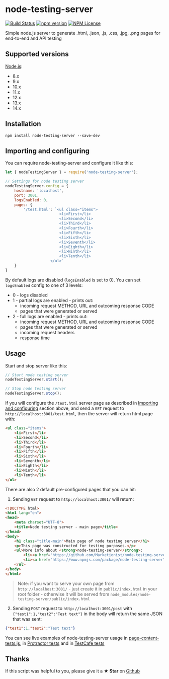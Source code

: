 # node-testing-server

[![Build Status](https://travis-ci.org/Marketionist/node-testing-server.svg?branch=master)](https://travis-ci.org/Marketionist/node-testing-server)
[![npm version](https://img.shields.io/npm/v/node-testing-server.svg)](https://www.npmjs.com/package/node-testing-server)
[![NPM License](https://img.shields.io/npm/l/node-testing-server.svg)](https://github.com/Marketionist/node-testing-server/blob/master/LICENSE)

Simple node.js server to generate .html, .json, .js, .css, .jpg, .png pages for end-to-end and API testing

## Supported versions
[Node.js](http://nodejs.org/):
- 8.x
- 9.x
- 10.x
- 11.x
- 12.x
- 13.x
- 14.x

## Installation
`npm install node-testing-server --save-dev`

## Importing and configuring
You can require node-testing-server and configure it like this:

```javascript
let { nodeTestingServer } = require('node-testing-server');

// Settings for node testing server
nodeTestingServer.config = {
    hostname: 'localhost',
    port: 3001,
    logsEnabled: 0,
    pages: {
        '/test.html': `<ul class="items">
                        <li>First</li>
                        <li>Second</li>
                        <li>Third</li>
                        <li>Fourth</li>
                        <li>Fifth</li>
                        <li>Sixth</li>
                        <li>Seventh</li>
                        <li>Eighth</li>
                        <li>Ninth</li>
                        <li>Tenth</li>
                    </ul>`
    }
}
```

By default logs are disabled (`logsEnabled` is set to 0). You can set
`logsEnabled` config to one of 3 levels:
- 0 - logs disabled
- 1 - partial logs are enabled - prints out:
  * incoming request METHOD, URL and outcoming response CODE
  * pages that were generated or served
- 2 - full logs are enabled - prints out:
  * incoming request METHOD, URL and outcoming response CODE
  * pages that were generated or served
  * incoming request headers
  * response time

## Usage
Start and stop server like this:

```javascript
// Start node testing server
nodeTestingServer.start();

// Stop node testing server
nodeTestingServer.stop();
```

If you will configure the `/test.html` server page as described in
[Importing and configuring](#importing-and-configuring) section above, and send
a `GET` request to `http://localhost:3001/test.html`, then the server will
return html page with:

```html
<ul class="items">
    <li>First</li>
    <li>Second</li>
    <li>Third</li>
    <li>Fourth</li>
    <li>Fifth</li>
    <li>Sixth</li>
    <li>Seventh</li>
    <li>Eighth</li>
    <li>Ninth</li>
    <li>Tenth</li>
</ul>
```

There are also 2 default pre-configured pages that you can hit:

1. Sending `GET` request to `http://localhost:3001/` will return:

```html
<!DOCTYPE html>
<html lang="en">
<head>
    <meta charset="UTF-8">
    <title>Node testing server - main page</title>
</head>
<body>
    <h1 class="title-main">Main page of node testing server</h1>
    <p>This page was constructed for testing purposes.</p>
    <ul>More info about <strong>node-testing-server</strong>:
        <li><a href="https://github.com/Marketionist/node-testing-server">on Github</a></li>
        <li><a href="https://www.npmjs.com/package/node-testing-server">on npm</a></li>
    </ul>
</body>
</html>
```

> Note: if you want to serve your own page from `http://localhost:3001/` - just
> create it in `public/index.html` in your root folder - otherwise it will be
> served from `node_modules/node-testing-server/public/index.html`

2. Sending `POST` request to `http://localhost:3001/post` with `{"test1":1,"test2":"Test text"}`
in the body will return the same JSON that was sent:

```json
{"test1":1,"test2":"Test text"}
```

You can see live examples of node-testing-server usage in
[page-content-tests.js](https://github.com/Marketionist/node-testing-server/blob/master/tests/page-content-tests.js),
in [Protractor tests](https://github.com/Marketionist/protractor-numerator/blob/master/test/spec.ts)
and in [TestCafe tests](https://github.com/Marketionist/testcafe-cucumber-steps/blob/master/tests/testing-server.js)

## Thanks
If this script was helpful to you, please give it a **★ Star**
on [Github](https://github.com/Marketionist/node-testing-server)
